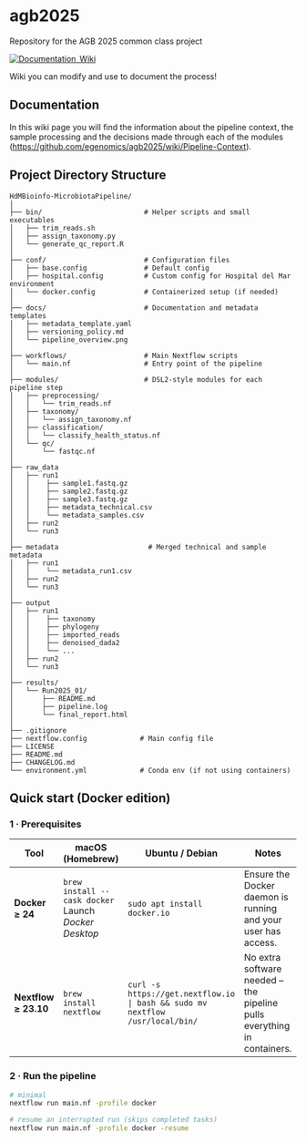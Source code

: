 # agb2025
Repository for the AGB 2025 common class project

[![Documentation  Wiki](https://img.shields.io/static/v1?label=Documentation&message=Wiki&labelColor=black&color=blue&logo=github&logoColor=white)](https://github.com/egenomics/agb2025/wiki)


Wiki you can modify and use to document the process!

## Documentation

In this wiki page you will find the information about the pipeline context, the sample processing and the decisions made through each of the modules (https://github.com/egenomics/agb2025/wiki/Pipeline-Context).

## Project Directory Structure

```text
HdMBioinfo-MicrobiotaPipeline/
│
├── bin/                         # Helper scripts and small executables
│   ├── trim_reads.sh
│   ├── assign_taxonomy.py
│   └── generate_qc_report.R
│
├── conf/                        # Configuration files
│   ├── base.config              # Default config
│   ├── hospital.config          # Custom config for Hospital del Mar environment
│   └── docker.config            # Containerized setup (if needed)
│
├── docs/                        # Documentation and metadata templates
│   ├── metadata_template.yaml
│   ├── versioning_policy.md
│   └── pipeline_overview.png
│
├── workflows/                   # Main Nextflow scripts
│   └── main.nf                  # Entry point of the pipeline
│
├── modules/                     # DSL2-style modules for each pipeline step
│   ├── preprocessing/
│   │   └── trim_reads.nf
│   ├── taxonomy/
│   │   └── assign_taxonomy.nf
│   ├── classification/
│   │   └── classify_health_status.nf
│   └── qc/
│       └── fastqc.nf
│
├── raw_data
│   ├── run1
│   │    ├── sample1.fastq.gz
│   │    ├── sample2.fastq.gz
│   │    ├── sample3.fastq.gz
│   │    ├── metadata_technical.csv
│   │    └── metadata_samples.csv
│   ├── run2
│   └── run3
│
├── metadata                      # Merged technical and sample metadata
│   ├── run1
│   │    └── metadata_run1.csv    
│   ├── run2
│   └── run3
│
├── output
│   ├── run1
│   │    ├── taxonomy
│   │    ├── phylogeny
│   │    ├── imported_reads
│   │    ├── denoised_dada2
│   │    └── ...
│   ├── run2
│   └── run3
│
├── results/                     
│   └── Run2025_01/
│       ├── README.md
│       ├── pipeline.log
│       └── final_report.html
│
├── .gitignore
├── nextflow.config             # Main config file
├── LICENSE
├── README.md
├── CHANGELOG.md
└── environment.yml             # Conda env (if not using containers)
```

## Quick start (Docker edition)

### 1 · Prerequisites

| Tool               | macOS (Homebrew)                                                            | Ubuntu / Debian                                                           | Notes                                                         |
|--------------------|-----------------------------------------------------------------------------|---------------------------------------------------------------------------|---------------------------------------------------------------|
| **Docker ≥ 24**    | `brew install --cask docker`<br/>Launch *Docker Desktop*                     | `sudo apt install docker.io`                                              | Ensure the Docker daemon is running and your user has access. |
| **Nextflow ≥ 23.10** | `brew install nextflow`                                                    | `curl -s https://get.nextflow.io \| bash && sudo mv nextflow /usr/local/bin/` | No extra software needed – the pipeline pulls everything in containers. |


### 2 · Run the pipeline
```bash
# minimal
nextflow run main.nf -profile docker

# resume an interrupted run (skips completed tasks)
nextflow run main.nf -profile docker -resume
